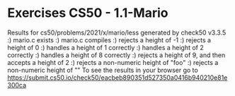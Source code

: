 # Exercises CS50 - 1.1-Mario

Results for cs50/problems/2021/x/mario/less generated by check50 v3.3.5
:) mario.c exists
:) mario.c compiles
:) rejects a height of -1
:) rejects a height of 0
:) handles a height of 1 correctly
:) handles a height of 2 correctly
:) handles a height of 8 correctly
:) rejects a height of 9, and then accepts a height of 2
:) rejects a non-numeric height of "foo"
:) rejects a non-numeric height of ""
To see the results in your browser go to https://submit.cs50.io/check50/eacbeb890351d527350a0416b940210e81e300ca
